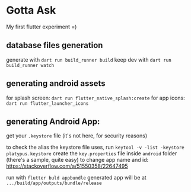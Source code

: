 # Gotta Ask

My first flutter experiment =)


## database files generation
generate with `dart run build_runner build`
keep dev with `dart run build_runner watch`


## generating android assets
for splash screen:
`dart run flutter_native_splash:create`
for app icons:
`dart run flutter_launcher_icons`

## generating Android App:
get your `.keystore` file (it's not here, for security reasons)

to check the alias the keystore file uses, run `keytool -v -list -keystore platypus.keystore`
create the `key.properties` file inside `android` folder (there's a sample, quite easy)
to change app name and id: https://stackoverflow.com/a/51550358/22647495

run with `flutter buld appbundle`
generated app will be at `.../build/app/outputs/bundle/release`





